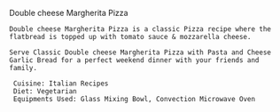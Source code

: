 Double cheese Margherita Pizza
    
    Double cheese Margherita Pizza is a classic Pizza recipe where the flatbread is topped up with tomato sauce & mozzarella cheese.
    
    Serve Classic Double cheese Margherita Pizza with Pasta and Cheese Garlic Bread for a perfect weekend dinner with your friends and family.
    
     Cuisine: Italian Recipes
     Diet: Vegetarian
     Equipments Used: Glass Mixing Bowl, Convection Microwave Oven
